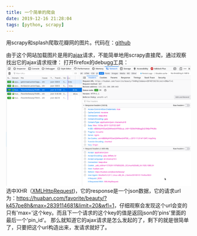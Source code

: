 ```yaml
---
title: 一个简单的爬虫
date: 2019-12-16 21:28:04
tags: [python, scrapy]
---
```


用scrapy和splash爬取花瓣网的图片。代码在：[github](https://github.com/Narlim/picture_spider)
<!--more-->

由于这个网站加载图片是用的[ajax](https://zh.wikipedia.org/wiki/AJAX)请求，不能简单地用scrapy直接爬，通过观察找出它的ajax请求规律：
打开firefox的debugg工具：
![debug](./一个简单的爬虫/a.png)
选中XHR（[XMLHttpRequest](https://zh.wikipedia.org/wiki/XMLHttpRequest))，它的response是一个json数据，它的请求url为：<https://huaban.com/favorite/beauty/?k457pe8h&max=2839114681&limit=20&wfl=1>，仔细观察会发现这个url会变的只有'max='这个key。而且下一个请求的这个key的值是返回json的'pins'里面的最后一个'pin_id'。
那么就知道它的ajax请求是怎么发起的了，剩下的就是很简单了，只要把这个url构造出来，发请求就好了。
